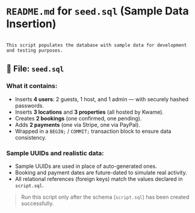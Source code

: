 
# `README.md` for `seed.sql` (Sample Data Insertion)


``` Seed Data – Airbnb Clone

This script populates the database with sample data for development and testing purposes.
```

## 📁 File: `seed.sql`

### What it contains:
- Inserts **4 users**: 2 guests, 1 host, and 1 admin — with securely hashed passwords.
- Inserts **3 locations** and **3 properties** (all hosted by Kwame).
- Creates **2 bookings** (one confirmed, one pending).
- Adds **2 payments** (one via Stripe, one via PayPal).
- Wrapped in a `BEGIN;` / `COMMIT;` transaction block to ensure data consistency.

### Sample UUIDs and realistic data:
- Sample UUIDs are used in place of auto-generated ones.
- Booking and payment dates are future-dated to simulate real activity.
- All relational references (foreign keys) match the values declared in `script.sql`.

> Run this script only after the schema (`script.sql`) has been created successfully.
